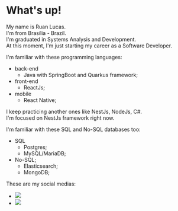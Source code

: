 # What's up!

My name is Ruan Lucas. <br>
I'm from Brasília - Brazil.<br>
I'm graduated in Systems Analysis and Development. <br>
At this moment, I'm just starting my career as a Software Developer.

I'm familiar with these programming languages: 
- back-end
  - Java with SpringBoot and Quarkus framework;
- front-end
  - ReactJs;
- mobile
  - React Native;
  
I keep practicing another ones like NestJs, NodeJs, C#. <br>
I'm focused on NestJs framework right now.

I'm familiar with these SQL and No-SQL databases too:
- SQL
  - Postgres;
  - MySQL/MariaDB;
- No-SQL;
  - Elasticsearch;
  - MongoDB;

These are my social medias: 
- [<img src="https://img.shields.io/badge/LinkedIn-0077B5?style=for-the-badge&logo=linkedin&logoColor=white"/>][LinkedIn]
- [<img src="https://img.shields.io/badge/Gmail-D14836?style=for-the-badge&logo=gmail&logoColor=white"/>][Gmail]

[LinkedIn]: https://www.linkedin.com/in/ruan-lucas-soares-do-nascimento-570543206/
[Gmail]: ruanlsdn@gmail.com
[GitHub]: https://github.com/ruanlsdn
